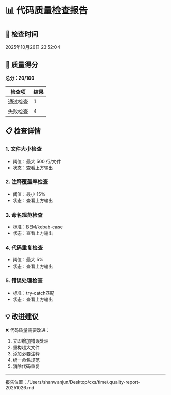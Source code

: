 # 📊 代码质量检查报告

## 📅 检查时间
2025年10月26日 23:52:04

## 🎯 质量得分

**总分：20/100**

| 检查项 | 结果 |
|--------|------|
| 通过检查 | 1 |
| 失败检查 | 4 |

## 📋 检查详情

### 1. 文件大小检查
- 阈值：最大 500 行/文件
- 状态：查看上方输出

### 2. 注释覆盖率检查
- 阈值：最小 15%
- 状态：查看上方输出

### 3. 命名规范检查
- 标准：BEM/kebab-case
- 状态：查看上方输出

### 4. 代码重复检查
- 阈值：最大 5%
- 状态：查看上方输出

### 5. 错误处理检查
- 标准：try-catch匹配
- 状态：查看上方输出

## 💡 改进建议

❌ 代码质量需要改进：
1. 立即增加错误处理
2. 重构超大文件
3. 添加必要注释
4. 统一命名规范
5. 消除代码重复

---
报告位置：/Users/shanwanjun/Desktop/cxs/time/.quality-report-20251026.md
